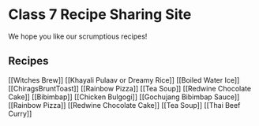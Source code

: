 # Class 7 Recipe Sharing Site

We hope you like our scrumptious recipes!

## Recipes
[[Witches Brew]]
[[Khayali Pulaav or Dreamy Rice]]
[[Boiled Water Ice]]
[[ChiragsBruntToast]]
[[Rainbow Pizza]]
[[Tea Soup]]
[[Redwine Chocolate Cake]]
[[Bibimbap]]
[[Chicken Bulgogi]]
[[Gochujang Bibimbap Sauce]]
[[Rainbow Pizza]]
[[Redwine Chocolate Cake]]
[[Tea Soup]]
[[Thai Beef Curry]]
